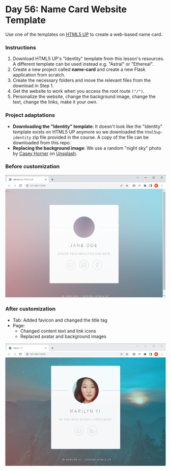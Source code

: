# Day 56: Name Card Website Template

Use one of the templates on [HTML5 UP](https://html5up.net/) to create a web-based name card. 

### Instructions

1. Download HTML5 UP's "Identity" template from this lesson's resources. A different template can be used instead e.g. "Astral" or "Ethereal".
2. Create a new project called **name-card** and create a new Flask application from scratch.
3. Create the necessary folders and move the relevant files from the download in Step 1.
4. Get the website to work when you access the root route `("/")`.
5. Personalize the website, change the background image, change the text, change the links, make it your own.


### Project adaptations 

- **Downloading the "Identity" template**: It doesn't look like the "Identity" template exists on HTML5 UP anymore so we downloaded the `html5up-identity` zip file provided in the course. A copy of the file can be downloaded from this repo.
- **Replacing the background image**: We use a random "night sky" photo by <a href="https://unsplash.com/pt-br/@mischievous_penguins?utm_source=unsplash&utm_medium=referral&utm_content=creditCopyText">Casey Horner</a> on <a href="https://unsplash.com/s/photos/night?utm_source=unsplash&utm_medium=referral&utm_content=creditCopyText">Unsplash</a>.
  

### Before customization

<img src="before.png" alt="local webpage before customization" width=600>

### After customization

- Tab: Added favicon and changed the title tag
- Page: 
    - Changed content text and link icons
    - Replaced avatar and background images

<img src="after.png" alt="local webpage before customization" width=600>


